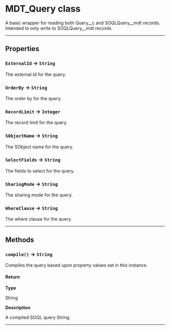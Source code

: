 # MDT_Query class

A basic wrapper for reading both Query__c and SOQLQuery__mdt records. Intended to only write to SOQLQuery__mdt records.

---
## Properties

### `ExternalId` → `String`

The external Id for the query.

### `OrderBy` → `String`

The order by for the query.

### `RecordLimit` → `Integer`

The record limit for the query.

### `SObjectName` → `String`

The SObject name for the query.

### `SelectFields` → `String`

The fields to select for the query.

### `SharingMode` → `String`

The sharing mode for the query.

### `WhereClause` → `String`

The where clause for the query.

---
## Methods
### `compile()` → `String`

Compiles the query based upon property values set in this instance.

#### Return

**Type**

String

**Description**

A compiled SOQL query String.

---
